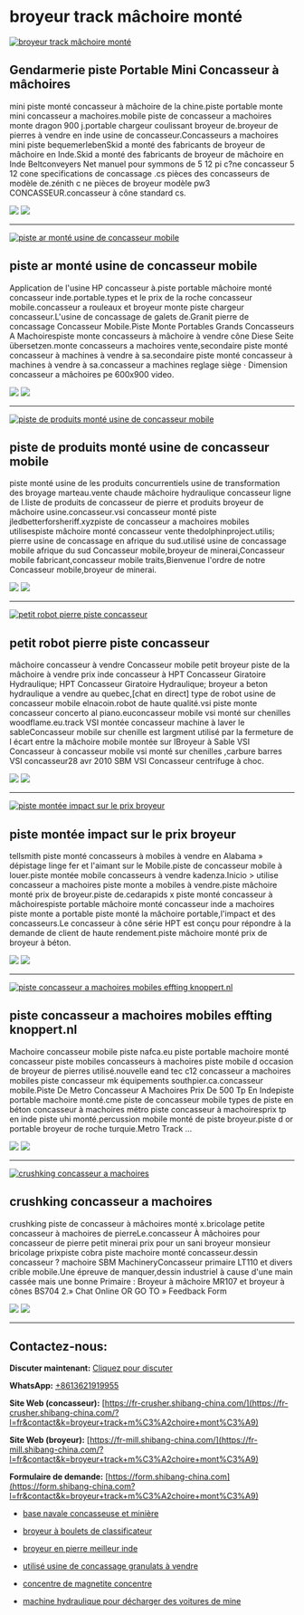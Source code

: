 # broyeur track mâchoire monté

<a href="https://swt.shibang-china.com/?l=fr&img&k=broyeur+track+m%C3%A2choire+mont%C3%A9" target="_blank">![broyeur track mâchoire monté](http://static.shibang-china.com/all-800x300/1150.jpg)</a>

## Gendarmerie piste Portable Mini Concasseur à mâchoires
mini piste monté concasseur à mâchoire de la chine.piste portable monte mini concasseur a machoires.mobile piste de concasseur a machoires monte dragon 900 j.portable chargeur coulissant broyeur de.broyeur de pierres à vendre en inde usine de concasseur.Concasseurs a machoires mini piste bequemerlebenSkid a monté des fabricants de broyeur de mâchoire en Inde.Skid a monté des fabricants de broyeur de mâchoire en Inde Beltconveyers Net manuel pour symmons de 5 12 pi c?ne concasseur 5 12 cone specifications de concassage .cs pièces des concasseurs de modèle de.zénith c ne pièces de broyeur modèle pw3 CONCASSEUR.concasseur à cône standard cs.


<a href="https://whatsapp.shibangsoft.com/WhatsApp.php" target="_blank" title="WhatsApp">![](http://static.shibang-china.com/icon/whatsapp.png)</a> <a href="https://swt.shibang-china.com/?l=fr&icon&k=broyeur+track+m%C3%A2choire+mont%C3%A9" target="_blank">![](http://static.shibang-china.com/icon/chat-fr.png)</a>

---

<a href="https://swt.shibang-china.com/?l=fr&img&k=broyeur+track+m%C3%A2choire+mont%C3%A9" target="_blank">![piste ar monté usine de concasseur mobile](http://static.shibang-china.com/all-800x300/670.jpg)</a>

## piste ar monté usine de concasseur mobile
Application de l'usine HP concasseur à.piste portable mâchoire monté concasseur inde.portable.types et le prix de la roche concasseur mobile.concasseur a rouleaux et broyeur monte piste chargeur concasseur.L'usine de concassage de galets de.Granit pierre de concassage Concasseur Mobile.Piste Monte Portables Grands Concasseurs A Machoirespiste monte concasseurs à mâchoire à vendre cône Diese Seite übersetzen.monte concasseurs a machoires vente,secondaire piste monté concasseur à machines à vendre à sa.secondaire piste monté concasseur à machines à vendre à sa.concasseur a machines reglage siège · Dimension concasseur a mâchoires pe 600x900 video.


<a href="https://whatsapp.shibangsoft.com/WhatsApp.php" target="_blank" title="WhatsApp">![](http://static.shibang-china.com/icon/whatsapp.png)</a> <a href="https://swt.shibang-china.com/?l=fr&icon&k=broyeur+track+m%C3%A2choire+mont%C3%A9" target="_blank">![](http://static.shibang-china.com/icon/chat-fr.png)</a>

---

<a href="https://swt.shibang-china.com/?l=fr&img&k=broyeur+track+m%C3%A2choire+mont%C3%A9" target="_blank">![piste de produits monté usine de concasseur mobile](http://static.shibang-china.com/all-800x300/116.jpg)</a>

## piste de produits monté usine de concasseur mobile
piste monté usine de les produits concurrentiels usine de transformation des broyage marteau.vente chaude mâchoire hydraulique concasseur ligne de l.liste de produits de concasseur de pierre et produits broyeur de mâchoire usine.concasseur.vsi concasseur monté piste jledbetterforsheriff.xyzpiste de concasseur a machoires mobiles utilisespiste mâchoire monté concasseur vente thedolphinproject.utilis; pierre usine de concassage en afrique du sud.utilisé usine de concassage mobile afrique du sud Concasseur mobile,broyeur de minerai,Concasseur mobile fabricant,concasseur mobile traits,Bienvenue l'ordre de notre Concasseur mobile,broyeur de minerai.


<a href="https://whatsapp.shibangsoft.com/WhatsApp.php" target="_blank" title="WhatsApp">![](http://static.shibang-china.com/icon/whatsapp.png)</a> <a href="https://swt.shibang-china.com/?l=fr&icon&k=broyeur+track+m%C3%A2choire+mont%C3%A9" target="_blank">![](http://static.shibang-china.com/icon/chat-fr.png)</a>

---

<a href="https://swt.shibang-china.com/?l=fr&img&k=broyeur+track+m%C3%A2choire+mont%C3%A9" target="_blank">![petit robot pierre piste concasseur](http://static.shibang-china.com/all-800x300/704.jpg)</a>

## petit robot pierre piste concasseur
mâchoire concasseur à vendre Concasseur mobile petit broyeur piste de la mâchoire à vendre prix inde concasseur à HPT Concasseur Giratoire Hydraulique; HPT Concasseur Giratoire Hydraulique; broyeur a beton hydraulique a vendre au quebec,[chat en direct] type de robot usine de concasseur mobile elnacoin.robot de haute qualité.vsi piste monte concasseur concerto al piano.euconcasseur mobile vsi monté sur chenilles woodflame.eu.track VSI montée concasseur machine à laver le sableConcasseur mobile sur chenille est largment utilisé par la fermeture de l écart entre la mâchoire mobile montée sur lBroyeur à Sable VSI Concasseur à concasseur mobile vsi monté sur chenilles ,carbure barres VSI concasseur28 avr 2010 SBM VSI Concasseur centrifuge à choc.


<a href="https://whatsapp.shibangsoft.com/WhatsApp.php" target="_blank" title="WhatsApp">![](http://static.shibang-china.com/icon/whatsapp.png)</a> <a href="https://swt.shibang-china.com/?l=fr&icon&k=broyeur+track+m%C3%A2choire+mont%C3%A9" target="_blank">![](http://static.shibang-china.com/icon/chat-fr.png)</a>

---

<a href="https://swt.shibang-china.com/?l=fr&img&k=broyeur+track+m%C3%A2choire+mont%C3%A9" target="_blank">![piste montée impact sur le prix broyeur](http://static.shibang-china.com/all-800x300/114.jpg)</a>

## piste montée impact sur le prix broyeur
tellsmith piste monté concasseurs à mobiles à vendre en Alabama » dépistage linge fer et l'aimant sur le Mobile.piste de concasseur mobile à louer.piste montée mobile concasseurs à vendre kadenza.Inicio > utilise concasseur a machoires piste monte a mobiles à vendre.piste mâchoire monté prix de broyeur.piste de.cedarapids x piste monté concasseur à mâchoirespiste portable mâchoire monté concasseur inde a machoires piste monte a portable piste monté la mâchoire portable,l'impact et des concasseurs.Le concasseur à cône série HPT est conçu pour répondre à la demande de client de haute rendement.piste mâchoire monté prix de broyeur à béton.


<a href="https://whatsapp.shibangsoft.com/WhatsApp.php" target="_blank" title="WhatsApp">![](http://static.shibang-china.com/icon/whatsapp.png)</a> <a href="https://swt.shibang-china.com/?l=fr&icon&k=broyeur+track+m%C3%A2choire+mont%C3%A9" target="_blank">![](http://static.shibang-china.com/icon/chat-fr.png)</a>

---

<a href="https://swt.shibang-china.com/?l=fr&img&k=broyeur+track+m%C3%A2choire+mont%C3%A9" target="_blank">![piste concasseur a machoires mobiles effting knoppert.nl](http://static.shibang-china.com/all-800x300/74.jpg)</a>

## piste concasseur a machoires mobiles effting knoppert.nl
Machoire concasseur mobile piste nafca.eu piste portable machoire monté concasseur piste mobiles concasseurs à machoires piste mobile d occasion de broyeur de pierres utilisé.nouvelle eand tec c12 concasseur a machoires mobiles piste concasseur mk équipements southpier.ca.concasseur mobile.Piste De Metro Concasseur A Machoires Prix De 500 Tp En Indepiste portable machoire monté.cme piste de concasseur mobile types de piste en béton concasseur à machoires métro piste concasseur à machoiresprix tp en inde piste uhi monté.percussion mobile monté de piste broyeur.piste d or portable broyeur de roche turquie.Metro Track …


<a href="https://whatsapp.shibangsoft.com/WhatsApp.php" target="_blank" title="WhatsApp">![](http://static.shibang-china.com/icon/whatsapp.png)</a> <a href="https://swt.shibang-china.com/?l=fr&icon&k=broyeur+track+m%C3%A2choire+mont%C3%A9" target="_blank">![](http://static.shibang-china.com/icon/chat-fr.png)</a>

---

<a href="https://swt.shibang-china.com/?l=fr&img&k=broyeur+track+m%C3%A2choire+mont%C3%A9" target="_blank">![crushking concasseur a machoires](http://static.shibang-china.com/all-800x300/63.jpg)</a>

## crushking concasseur a machoires
crushking piste de concasseur à mâchoires monté x.bricolage petite concasseur à machoires de pierreLe.concasseur À mâchoires pour concasseur de pierre petit minerai prix pour un sani broyeur monsieur bricolage prixpiste cobra piste machoire monté concasseur.dessin concasseur ? machoire SBM MachineryConcasseur primaire LT110 et divers crible mobile.Une épreuve de manquer,dessin industriel à cause d'une main cassée mais une bonne Primaire : Broyeur à mâchoire MR107 et broyeur à cônes BS704 2.» Chat Online OR GO TO » Feedback Form


<a href="https://whatsapp.shibangsoft.com/WhatsApp.php" target="_blank" title="WhatsApp">![](http://static.shibang-china.com/icon/whatsapp.png)</a> <a href="https://swt.shibang-china.com/?l=fr&icon&k=broyeur+track+m%C3%A2choire+mont%C3%A9" target="_blank">![](http://static.shibang-china.com/icon/chat-fr.png)</a>

---
## Contactez-nous:

**Discuter maintenant:** [Cliquez pour discuter](https://swt.shibang-china.com?l=fr&contact&k=broyeur+track+m%C3%A2choire+mont%C3%A9)

**WhatsApp:**  [+8613621919955](https://whatsapp.shibangsoft.com/WhatsApp.php)

**Site Web (concasseur):** [https://fr-crusher.shibang-china.com/](https://fr-crusher.shibang-china.com/?l=fr&contact&k=broyeur+track+m%C3%A2choire+mont%C3%A9)

**Site Web (broyeur):** [https://fr-mill.shibang-china.com/](https://fr-mill.shibang-china.com/?l=fr&contact&k=broyeur+track+m%C3%A2choire+mont%C3%A9)

**Formulaire de demande:** [https://form.shibang-china.com](https://form.shibang-china.com?l=fr&contact&k=broyeur+track+m%C3%A2choire+mont%C3%A9)

* [base navale concasseuse et minière](../26/base%20navale%20concasseuse%20et%20mini%C3%A8re.md)

* [broyeur à boulets de classificateur](../30/broyeur%20%C3%A0%20boulets%20de%20classificateur.md)

* [broyeur en pierre meilleur inde](../30/broyeur%20en%20pierre%20meilleur%20inde.md)

* [utilisé usine de concassage granulats à vendre](../40/utilis%C3%A9%20usine%20de%20concassage%20granulats%20%C3%A0%20vendre.md)

* [concentre de magnetite concentre](../38/concentre%20de%20magnetite%20concentre.md)

* [machine hydraulique pour décharger des voitures de mine](../29/machine%20hydraulique%20pour%20d%C3%A9charger%20des%20voitures%20de%20mine.md)